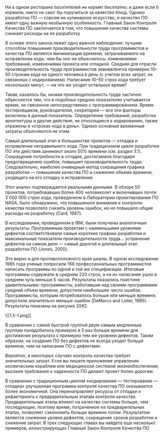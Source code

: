 Ни в одном ресторане посетителей не кормят бесплатно, и даже если б кормили, никто не смог бы поручиться за качество блюд. Однако разработка ПО — совсем не кулинарное искусство, и качество ПО имеет одну важную необычную особенность. Главный Закон Контроля Качества ПО заключается в том, что повышение качества системы снижает расходы на ее разработку

В основе этого закона лежит одно важное наблюдение: лучшим способом повышения производительности труда программистов и качества ПО является минимизация времени, затрачиваемого на исправление кода, чем бы оно ни объяснялось: изменениями требований, изменениями проекта или отладкой. Средняя для отрасли производительность труда программистов эквивалентна примерно 10– 50 строкам кода на одного человека в день (с учетом всех затрат, не связанных с кодированием). Написание 10–50 строк кода требует нескольких минут, — на что же уходит остальное время?

Такая, казалось бы, низкая производительность труда частично объясняется тем, что в подобных средних показателях учитывается время, не связанное непосредственно с программированием. Время тестировщиков, руководителей, секретарей — все эти факторы включены в данный показатель. Определение требований, разработка архитектуры и другие действия, не относящиеся к кодированию, также отражены в «строках кода в день». Однако основные временные затраты объясняются не этим.

Самый длительный этап в большинстве проектов — отладка и исправление неправильного кода. При традиционном цикле разработки ПО эти действия занимают около 50% времени (см. раздел 3.1). Сокращение потребности в отладке, достигаемое благодаря предотвращению ошибок, повышает производительность труда. Следовательно, наиболее очевидный метод сокращения графика разработки — повышение качества ПО и снижение объема времени, уходящего на его отладку и исправление

Этот анализ подтверждается реальными данными. В обзоре 50 проектов, потребовавших более 400 человеколет и включивших почти 3 000 000 строк кода, проведенном в Лаборатории проектирования ПО NASA, было обнаружено, что повышенное внимание к контролю качества позволяло снизить уровень ошибок, но не повышало общие расходы на разработку (Card, 1987).

В исследовании, проведенном в IBM, были получены аналогичные результаты: Программным проектам с наименьшими уровнями дефектов соответствовали самые короткие графики разработки и максимальные показатели производительности труда… устранение дефектов на самом деле — самый дорогой и длительный этап разработки ПО (Jones, 2000).

Это верно и для противоположного края шкалы. В одном исследовании 1985 года ученые попросили 166 профессиональных программистов написать программы по одной и той же спецификации. Итоговые программы содержали в среднем 220 строк, а на их написание ушло в среднем чуть меньше 5 часов. Результаты оказались поистине удивительными: программисты, работавшие над своими программами средний объем времени, допустили наибольшее число ошибок. Программисты, которым потребовалось больше или меньше времени, допустили значительно меньше ошибок (DeMarco and Lister, 1985). Результаты показаны на рисунке 20#2.

![[1.5-1.png]]

В сравнении с самой быстрой группой двум самым медленным группам понадобилось примерно в 5 раз больше времени для достижения результата с примерно тем же уровнем дефектов. Таким образом, на создание ПО без дефектов не всегда уходит больше времени, чем на написание ПО с дефектами.

Вероятно, в некоторых случаях контроль качества требует значительных затрат. Если вы пишете приложение управления космическим кораблем или медицинской системой жизнеобеспечения, высокие требования к надежности ПО делают проект более дорогим.

В сравнении с традиционным циклом «кодирование — тестирование — отладка» улучшенная программа контроля качества ПО оказывается более экономичной. Она перенаправляет ресурсы от отладки и рефакторинга к предварительным этапам контроля качества. Предварительные этапы влияют на качество системы больше, чем последующие, поэтому время, потраченное на предварительных этапах, позволяет сэкономить больше времени потом. Результатом является снижение уровня дефектов, сокращение сроков разработки и снижение затрат. В трех следующих главах вы найдете еще несколько примеров, иллюстрирующих Главный Закон Контроля Качества ПО